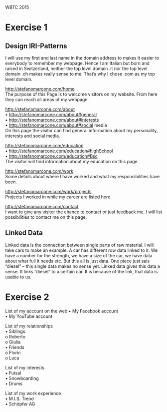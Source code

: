 WBTC 2015

<h1> Exercise 1</h1>

<h2>Design IRI-Patterns</h2>
I will use my first and last name in the domain address to makes it easier to everybody to remember my webpage. 
Hence I am Italian but born and raised in Switzerland, neither the top level domain .it nor the top level domain .ch makes really sense to me. That’s why I chose .com as my top level domain.

http://stefanomarcone.com/home </br>
The purpose of this Page is to welcome visitors on my website. From here they can reach all areas of my webpage.

http://stefanomarcone.com/about </br>
•	http://stefanomarcone.com/about#general </br>
•	http://stefanomarcone.com/about#interests </br>
•	http://stefanomarcone.com/about#social media </br>
On this page the visitor can find general information about my personality, interests and social media. 

http://stefanomarcone.com/education </br>
•	http://stefanomarcone.com/education#highSchool </br>
•	http://stefanomarcone.com/education#Bsc </br>
The visitor will find information about my education on this page

http://stefanomarcone.com/work </br>
Some details about where I have worked and what my responsibilities have been. 

http://stefanomarcone.com/work/projects </br>
Projects I worked in while my career are listed here.

http://stefanomarcone.com/contact </br>
I want to give any visitor the chance to contact or just feedback me. I will list possibilities to contact me on this page.


<h2>Linked Data</h2>
Linked data is the connection between single parts of raw material. I will take cars to make an example.
A car has different row data linked to it. We have a number for the strength, we have a size of the car, we have data about what full it needs etc. But this all is just data. One piece just sais “diesel” – this single data makes no sense yet.
Linked data gives this data a sense. It links “diesel” to a certain car. It is because of the link, that data is usable to us. 


<h1> Exercise 2</h1>

List of my account on the web
  •	My Facebook account </br>
  •	My YouTube account </br>
  
List of my relationships </br>
  •	Siblings </br>
    o	Roberto </br>
    o	Giulia </br>
  •	Friends </br>
    o	Florin </br>
    o	Luca </br>
    
List of my interests </br>
  •	Futsal </br>
  •	Snowboarding </br>
  •	Drums </br>
  
List of my work experience </br>
  •	M.I.S. Trend </br>
  •	Schöpfer AG </br>

